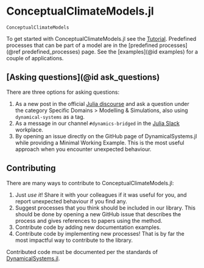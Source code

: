 # ConceptualClimateModels.jl

```@docs
ConceptualClimateModels
```

To get started with ConceptualClimateModels.jl see the [Tutorial](@ref).
Predefined processes that can be part of a model are in the
[predefined processes](@ref predefined_processes) page.
See the [examples](@id examples) for a couple of applications.

## [Asking questions](@id ask_questions)

There are three options for asking questions:

1. As a new post in the official [Julia discourse](https://discourse.julialang.org/) and ask a question under the category Specific Domains > Modelling & Simulations, also using `dynamical-systems` as a tag.
2. As a message in our channel `#dynamics-bridged` in the [Julia Slack](https://julialang.org/slack/) workplace.
3. By opening an issue directly on the GitHub page of DynamicalSystems.jl while providing a Minimal Working Example. This is the most useful approach when you encounter unexpected behaviour.

## Contributing

There are many ways to contribute to ConceptualClimateModels.jl:

1. Just *use it*! Share it with your colleagues if it was useful for you, and report
   unexpected behaviour if you find any.
2. Suggest processes that you think should be included in our library. This should be
   done by opening a new GitHub issue that describes the process and gives references to papers using the method.
3. Contribute code by adding new documentation examples.
4. Contribute code by implementing new processes! That is by far the most impactful
   way to contribute to the library.

Contributed code must be documented per the standards of
[DynamicalSystems.jl](https://juliadynamics.github.io/DynamicalSystemsDocs.jl/dynamicalsystems/dev/contributors_guide/#Documentation-string-style).